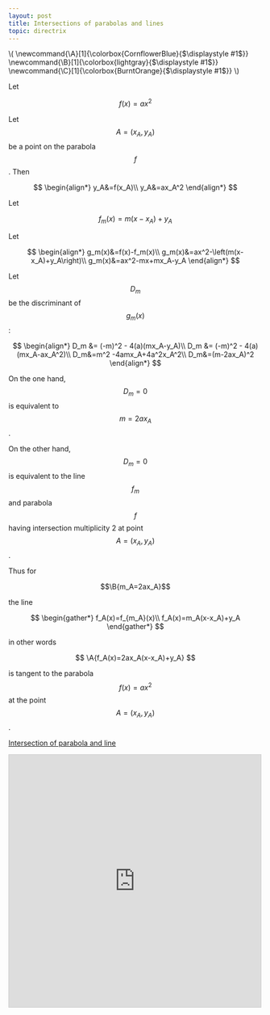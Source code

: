 ```yaml
---
layout: post
title: Intersections of parabolas and lines
topic: directrix
---
```


\\(
\newcommand{\A}[1]{\colorbox{CornflowerBlue}{$\displaystyle #1$}}
\newcommand{\B}[1]{\colorbox{lightgray}{$\displaystyle #1$}}
\newcommand{\C}[1]{\colorbox{BurntOrange}{$\displaystyle #1$}}
\\)

Let 

$$f(x)=ax^2$$

Let $$A=(x_A,y_A)$$ be a point on the parabola $$f$$. Then

$$
\begin{align*}
y_A&=f(x_A)\\
y_A&=ax_A^2
\end{align*}
$$

Let

$$
f_m(x)=m(x-x_A)+y_A
$$

Let

$$
\begin{align*}
g_m(x)&=f(x)-f_m(x)\\
g_m(x)&=ax^2-\left(m(x-x_A)+y_A\right)\\
g_m(x)&=ax^2-mx+mx_A-y_A
\end{align*}
$$

Let $$D_m$$ be the discriminant of $$g_m(x)$$:

$$
\begin{align*}
D_m &= (-m)^2 - 4(a)(mx_A-y_A)\\
D_m &= (-m)^2 - 4(a)(mx_A-ax_A^2)\\
D_m&=m^2 -4amx_A+4a^2x_A^2\\
D_m&=(m-2ax_A)^2
\end{align*}
$$

On the one hand, $$D_m=0$$ is equivalent to $$m=2ax_A$$.

On the other hand, $$D_m=0$$ is equivalent to the line $$f_m$$ and parabola $$f$$ having intersection multiplicity 2 at point $$A=(x_A,y_A)$$.

Thus for

$$\B{m_A=2ax_A}$$

the line

$$
\begin{gather*}
f_A(x)=f_{m_A}(x)\\
f_A(x)=m_A(x-x_A)+y_A
\end{gather*}
$$

in other words

$$
\A{f_A(x)=2ax_A(x-x_A)+y_A}
$$

is tangent to the parabola $$f(x)=ax^2$$ at the point $$A=(x_A,y_A)$$.

[Intersection of parabola and line](https://www.desmos.com/calculator/rhbzxqn8lx)

<iframe src="https://www.desmos.com/calculator/rhbzxqn8lx?embed" width="500" height="500" style="border: 1px solid #ccc" frameborder=0></iframe>